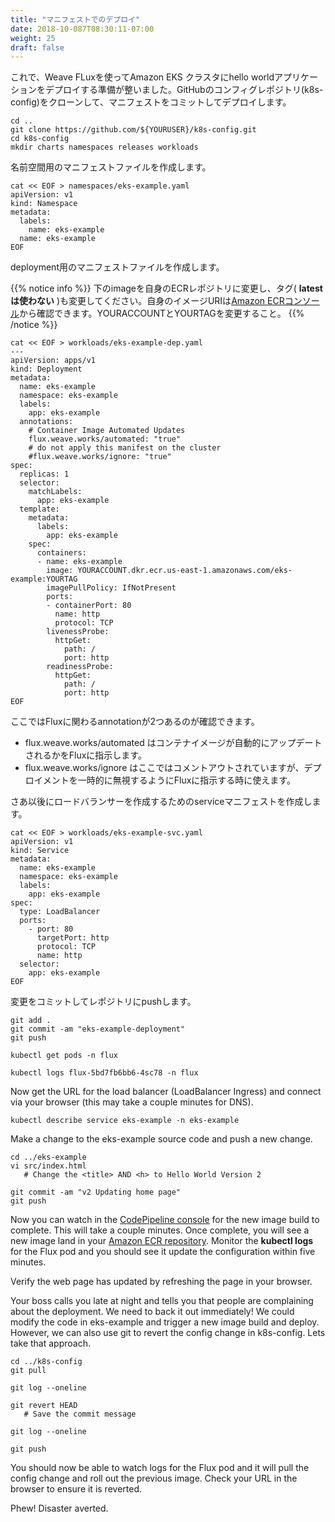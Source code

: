 ```yaml
---
title: "マニフェストでのデプロイ"
date: 2018-10-087T08:30:11-07:00
weight: 25
draft: false
---
```


<!--
Now we are ready to use Weave Flux to deploy the hello world application into our Amazon EKS cluster.  To do this we will clone our GitHub config repository (k8s-config) and then commit Kubernetes manifests to deploy. 
-->
これで、Weave FLuxを使ってAmazon EKS クラスタにhello worldアプリケーションをデプロイする準備が整いました。GitHubのコンフィグレポジトリ(k8s-config)をクローンして、マニフェストをコミットしてデプロイします。

```
cd ..
git clone https://github.com/${YOURUSER}/k8s-config.git     
cd k8s-config
mkdir charts namespaces releases workloads
```

<!--
Create a namespace Kubernetes manifest. 
-->
名前空間用のマニフェストファイルを作成します。

```
cat << EOF > namespaces/eks-example.yaml
apiVersion: v1
kind: Namespace
metadata:
  labels:
    name: eks-example
  name: eks-example
EOF
```

<!--
Create a deployment Kubernetes manifest.  
-->
deployment用のマニフェストファイルを作成します。

<!--
{{% notice info %}}
Update the image below to point to your ECR repository and image tag (**Do NOT use latest**).  You can find your Image URI from the [Amazon ECR Console](https://console.aws.amazon.com/ecr/repositories/eks-example/).  Replace YOURACCOUNT and YOURTAG)
{{% /notice %}}
-->
{{% notice info %}}
下のimageを自身のECRレポジトリに変更し、タグ( **latestは使わない** )も変更してください。自身のイメージURIは[Amazon ECRコンソール](https://console.aws.amazon.com/ecr/repositories/eks-example/)から確認できます。YOURACCOUNTとYOURTAGを変更すること。
{{% /notice %}}

```
cat << EOF > workloads/eks-example-dep.yaml
---
apiVersion: apps/v1
kind: Deployment
metadata:
  name: eks-example
  namespace: eks-example
  labels:
    app: eks-example
  annotations:
    # Container Image Automated Updates
    flux.weave.works/automated: "true"
    # do not apply this manifest on the cluster
    #flux.weave.works/ignore: "true"
spec:
  replicas: 1
  selector:
    matchLabels:
      app: eks-example
  template:
    metadata:
      labels:
        app: eks-example
    spec:
      containers:
      - name: eks-example
        image: YOURACCOUNT.dkr.ecr.us-east-1.amazonaws.com/eks-example:YOURTAG
        imagePullPolicy: IfNotPresent
        ports:
        - containerPort: 80
          name: http
          protocol: TCP
        livenessProbe:
          httpGet:
            path: /
            port: http
        readinessProbe:
          httpGet:
            path: /
            port: http
EOF
```

<!--
Above you see 2 Kubernetes annotations for Flux.  
-->
ここではFluxに関わるannotationが2つあるのが確認できます。

<!--
* flux.weave.works/automated tells Flux whether the container image should be automatically updated.  
* flux.weave.works/ignore is commented out, but could be used to tell Flux to temporarily ignore the deployment.  
-->
* flux.weave.works/automated はコンテナイメージが自動的にアップデートされるかをFluxに指示します。
* flux.weave.works/ignore はここではコメントアウトされていますが、デプロイメントを一時的に無視するようにFluxに指示する時に使えます。

<!--
Finally, create a service manifest to enable a load balancer to be created.
-->
さあ以後にロードバランサーを作成するためのserviceマニフェストを作成します。

```
cat << EOF > workloads/eks-example-svc.yaml
apiVersion: v1
kind: Service
metadata:
  name: eks-example
  namespace: eks-example
  labels:
    app: eks-example
spec:
  type: LoadBalancer
  ports:
    - port: 80
      targetPort: http
      protocol: TCP
      name: http
  selector:
    app: eks-example
EOF
```

<!--
Now commit the changes and push to your repository.  
-->
変更をコミットしてレポジトリにpushします。

```
git add . 
git commit -am "eks-example-deployment"
git push 
```

<!--
Check the logs of your Flux pod.  It will pull config from the k8s-config repository every 5 minutes.  Ensure you replace the pod name below with the name in your deployment.  
-->


```
kubectl get pods -n flux

kubectl logs flux-5bd7fb6bb6-4sc78 -n flux
```

Now get the URL for the load balancer (LoadBalancer Ingress) and connect via your browser (this may take a couple minutes for DNS).

```
kubectl describe service eks-example -n eks-example
```

Make a change to the eks-example source code and push a new change.  

```
cd ../eks-example
vi src/index.html
   # Change the <title> AND <h> to Hello World Version 2

git commit -am "v2 Updating home page"
git push
```

Now you can watch in the [CodePipeline console](https://console.aws.amazon.com/codesuite/codepipeline/pipelines) for the new image build to complete.  This will take a couple minutes.  Once complete, you will see a new image land in your [Amazon ECR repository](https://console.aws.amazon.com/ecr/repositories/eks-example/). 
Monitor the **kubectl logs** for the Flux pod and you should see it update the configuration within five minutes.  

Verify the web page has updated by refreshing the page in your browser.  

Your boss calls you late at night and tells you that people are complaining about the deployment.  We need to back it out immediately!  We could modify the code in eks-example and trigger a new image build and deploy.  However, we can also use git to revert the config change in k8s-config.  Lets take that approach.

```
cd ../k8s-config
git pull 

git log --oneline

git revert HEAD
   # Save the commit message

git log --oneline 

git push
```

You should now be able to watch logs for the Flux pod and it will pull the config change and roll out the previous image.  Check your URL in the browser to ensure it is reverted.  

Phew!  Disaster averted.  


